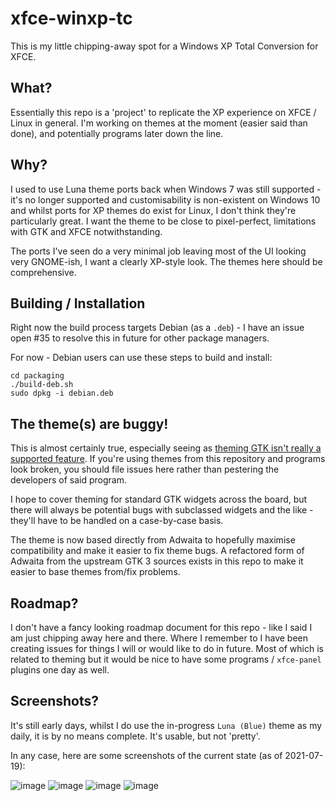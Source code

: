 # xfce-winxp-tc
This is my little chipping-away spot for a Windows XP Total Conversion for XFCE.

## What?
Essentially this repo is a 'project' to replicate the XP experience on XFCE / Linux in general. I'm working on themes at the moment (easier said than done), and potentially programs later down the line.

## Why?
I used to use Luna theme ports back when Windows 7 was still supported - it's no longer supported and customisability is non-existent on Windows 10 and whilst ports for XP themes do exist for Linux, I don't think they're particularly great. I want the theme to be close to pixel-perfect, limitations with GTK and XFCE notwithstanding.

The ports I've seen do a very minimal job leaving most of the UI looking very GNOME-ish, I want a clearly XP-style look. The themes here should be comprehensive.

## Building / Installation
Right now the build process targets Debian (as a `.deb`) - I have an issue open #35 to resolve this in future for other package managers.

For now - Debian users can use these steps to build and install:
```
cd packaging
./build-deb.sh
sudo dpkg -i debian.deb
```

## The theme(s) are buggy!
This is almost certainly true, especially seeing as [theming GTK isn't really a supported feature](https://stopthemingmy.app/). If you're using themes from this repository and programs look broken, you should file issues here rather than pestering the developers of said program.

I hope to cover theming for standard GTK widgets across the board, but there will always be potential bugs with subclassed widgets and the like - they'll have to be handled on a case-by-case basis.

The theme is now based directly from Adwaita to hopefully maximise compatibility and make it easier to fix theme bugs. A refactored form of Adwaita from the upstream GTK 3 sources exists in this repo to make it easier to base themes from/fix problems.

## Roadmap?
I don't have a fancy looking roadmap document for this repo - like I said I am just chipping away here and there. Where I remember to I have been creating issues for things I will or would like to do in future. Most of which is related to theming but it would be nice to have some programs / `xfce-panel` plugins one day as well.

## Screenshots?
It's still early days, whilst I do use the in-progress `Luna (Blue)` theme as my daily, it is by no means complete. It's usable, but not 'pretty'.

In any case, here are some screenshots of the current state (as of 2021-07-19):

![image](https://user-images.githubusercontent.com/13258281/126234957-171b12a4-36c7-43ad-ba85-ddbfe4758acb.png)
![image](https://user-images.githubusercontent.com/13258281/126234968-c641bd9f-2109-4777-bb79-63a26bd30609.png)
![image](https://user-images.githubusercontent.com/13258281/126234983-1b1c0340-400e-4d98-9ea9-87fccde318cf.png)
![image](https://user-images.githubusercontent.com/13258281/126234993-911cc8fa-623d-4901-80fc-ac581c0abfe6.png)
